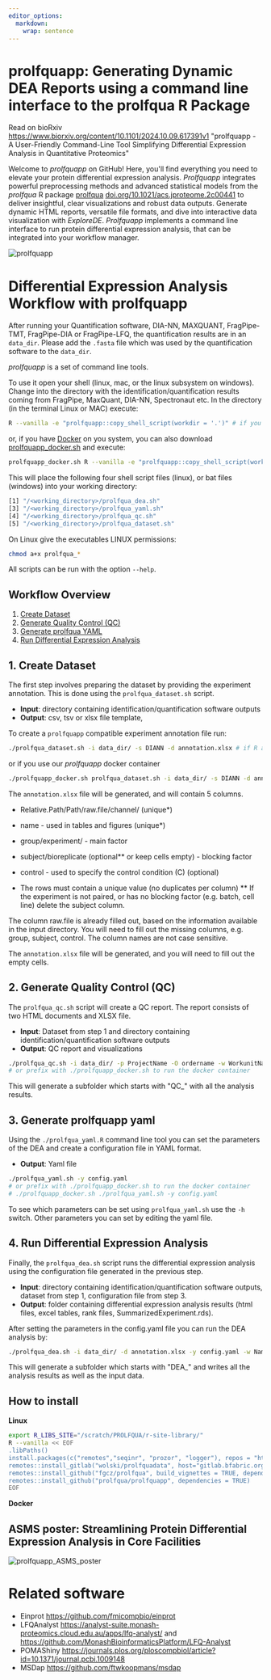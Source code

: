 ```yaml
---
editor_options: 
  markdown: 
    wrap: sentence
---
```


# prolfquapp: Generating Dynamic DEA Reports using a command line interface to the prolfqua R Package

Read on bioRxiv <https://www.biorxiv.org/content/10.1101/2024.10.09.617391v1> "prolfquapp - A User-Friendly Command-Line Tool Simplifying Differential Expression Analysis in Quantitative Proteomics"

Welcome to *prolfquapp* on GitHub!
Here, you'll find everything you need to elevate your protein differential expression analysis.
*Prolfquapp* integrates powerful preprocessing methods and advanced statistical models from the *prolfqua* R package [prolfqua](https://github.com/fgcz/prolfqua) [doi.org/10.1021/acs.jproteome.2c00441](https://pubs.acs.org/doi/10.1021/acs.jproteome.2c00441) to deliver insightful, clear visualizations and robust data outputs.
Generate dynamic HTML reports, versatile file formats, and dive into interactive data visualization with *ExploreDE*.
*Prolfquapp* implements a command line interface to run protein differential expression analysis, that can be integrated into your workflow manager.

![prolfquapp](https://github.com/prolfqua/prolfquapp/blob/master/inst/poster/Prolfqapp_Highlight.png?raw=true)

# Differential Expression Analysis Workflow with prolfquapp

After running your Quantification software, DIA-NN, MAXQUANT, FragPipe-TMT, FragPipe-DIA or FragPipe-LFQ, the quantification results are in an `data_dir`.
Please add the `.fasta` file which was used by the quantification software to the `data_dir`.

_prolfquapp_ is a set of command line tools.

To use it open your shell (linux, mac, or the linux subsystem on windows).
Change into the directory with the identification/quantification results coming from FragPipe, MaxQuant, DIA-NN, Spectronaut etc.
In the directory (in the terminal Linux or MAC) execute:

``` bash
R --vanilla -e "prolfquapp::copy_shell_script(workdir = '.')" # if you have R on you system
```

or, if you have [Docker](https://www.docker.com/products/docker-desktop/) on you system, you can also download [prolfquapp_docker.sh](https://raw.githubusercontent.com/prolfqua/prolfquapp/refs/heads/master/inst/application/bin/prolfquapp_docker.sh) and execute:

``` bash
prolfquapp_docker.sh R --vanilla -e "prolfquapp::copy_shell_script(workdir = '.')" # if you wan to use the prolfqua docker image and container
```


This will place the following four shell script files (linux), or bat files (windows) into your working directory:

``` bash
[1] "/<working_directory>/prolfqua_dea.sh"
[3] "/<working_directory>/prolfqua_yaml.sh"
[4] "/<working_directory>/prolfqua_qc.sh"
[5] "/<working_directory>/prolfqua_dataset.sh"
```

On Linux give the executables LINUX permissions:

``` bash         
chmod a+x prolfqua_*
```

All scripts can be run with the option `--help`.

## Workflow Overview

1.  [Create Dataset](#1-create-dataset)
2.  [Generate Quality Control (QC)](#2-generate-quality-control-qc)
3.  [Generate prolfqua YAML](#3-generate-prolfqua-yaml)
4.  [Run Differential Expression Analysis](#4-run-differential-expression-analysis)

## 1. Create Dataset

The first step involves preparing the dataset by providing the experiment annotation.
This is done using the `prolfqua_dataset.sh` script.

-   **Input**: directory containing identification/quantification software outputs
-   **Output**: csv, tsv or xlsx file template,

To create a `prolfquapp` compatible experiment annotation file run:

``` bash
./prolfqua_dataset.sh -i data_dir/ -s DIANN -d annotation.xlsx # if R and prolfuqapp is installed on your computer
```

or if you use our _prolfquapp_ docker container

``` bash
./prolfquapp_docker.sh prolfqua_dataset.sh -i data_dir/ -s DIANN -d annotation.xlsx # if R you use the prolfquapp docker container
```

The `annotation.xlsx` file will be generated, and will contain 5 columns.

-   Relative.Path/Path/raw.file/channel/ (unique\*)

-   name - used in tables and figures (unique\*)

-   group/experiment/ - main factor

-   subject/bioreplicate (optional\*\* or keep cells empty) - blocking factor

-   control - used to specify the control condition (C) (optional)

-   The rows must contain a unique value (no duplicates per column) \*\* If the experiment is not paired, or has no blocking factor (e.g. batch, cell line) delete the subject column.

The column raw.file is already filled out, based on the information available in the input directory.
You will need to fill out the missing columns, e.g. group, subject, control.
The column names are not case sensitive.

The `annotation.xlsx` file will be generated, and you will need to fill out the empty cells.

## 2. Generate Quality Control (QC)

The `prolfqua_qc.sh` script will create a QC report.
The report consists of two HTML documents and XLSX file.

-   **Input**: Dataset from step 1 and directory containing identification/quantification software outputs
-   **Output**: QC report and visualizations

``` bash
./prolfqua_qc.sh -i data_dir/ -p ProjectName -O ordername -w WorkunitName -d annotation.xlsx -s DIANN -o where_to_write_results
# or prefix with ./prolfquapp_docker.sh to run the docker container
```

This will generate a subfolder which starts with "QC\_" with all the analysis results.

## 3. Generate prolfquapp yaml

Using the `./prolfqua_yaml.R` command line tool you can set the parameters of the DEA and create a configuration file in YAML format.

-   **Output**: Yaml file

``` bash        
./prolfqua_yaml.sh -y config.yaml
# or prefix with ./prolfquapp_docker.sh to run the docker container
# ./prolfquapp_docker.sh ./prolfqua_yaml.sh -y config.yaml
```

To see which parameters can be set using `prolfqua_yaml.sh` use the `-h` switch.
Other parameters you can set by editing the yaml file.

## 4. Run Differential Expression Analysis

Finally, the `prolfqua_dea.sh` script runs the differential expression analysis using the configuration file generated in the previous step.

-   **Input**: directory containing identification/quantification software outputs, dataset from step 1, configuration file from step 3.
-   **Output**: folder containing differential expression analysis results (html files, excel tables, rank files, SummarizedExperiment.rds).

After setting the parameters in the config.yaml file you can run the DEA analysis by:

``` bash        
./prolfqua_dea.sh -i data_dir/ -d annotation.xlsx -y config.yaml -w NameOfAnalysis -s DIANN
```

This will generate a subfolder which starts with "DEA\_" and writes all the analysis results as well as the input data.

## How to install

**Linux**

``` bash
export R_LIBS_SITE="/scratch/PROLFQUA/r-site-library/"
R --vanilla << EOF
.libPaths()
install.packages(c("remotes","seqinr", "prozor", "logger"), repos = "https://stat.ethz.ch/CRAN/")
remotes::install_gitlab("wolski/prolfquadata", host="gitlab.bfabric.org")
remotes::install_github("fgcz/prolfqua", build_vignettes = TRUE, dependencies = TRUE)
remotes::install_github("prolfqua/prolfquapp", dependencies = TRUE)
EOF
```

**Docker**

## ASMS poster: Streamlining Protein Differential Expression Analysis in Core Facilities

![prolfquapp_ASMS_poster](https://github.com/prolfqua/prolfquapp/blob/master/inst/poster/prolfquapp_PosterPNG.png?raw=true)

# Related software

-   Einprot <https://github.com/fmicompbio/einprot>
-   LFQAnalyst <https://analyst-suite.monash-proteomics.cloud.edu.au/apps/lfq-analyst/> and <https://github.com/MonashBioinformaticsPlatform/LFQ-Analyst>
-   POMAShiny <https://journals.plos.org/ploscompbiol/article?id=10.1371/journal.pcbi.1009148>
-   MSDap <https://github.com/ftwkoopmans/msdap>
